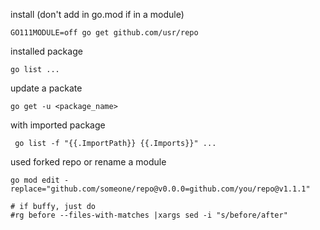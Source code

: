 
install (don't add in go.mod if in a module)

    GO111MODULE=off go get github.com/usr/repo

installed package

    go list ...

update a packate

    go get -u <package_name>

with imported package

     go list -f "{{.ImportPath}} {{.Imports}}" ...

used forked repo or rename a module

    go mod edit -replace="github.com/someone/repo@v0.0.0=github.com/you/repo@v1.1.1"

    # if buffy, just do
    #rg before --files-with-matches |xargs sed -i "s/before/after" 

